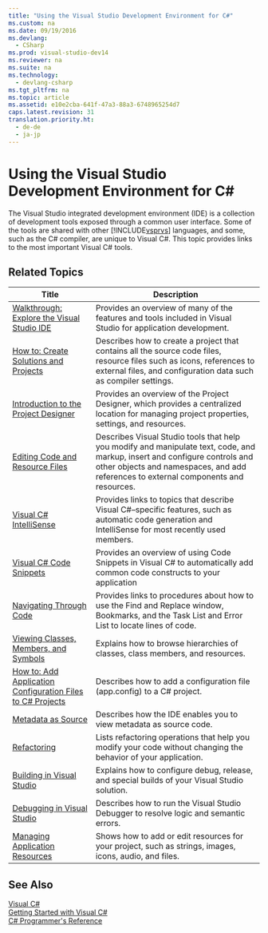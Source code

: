 ```yaml
---
title: "Using the Visual Studio Development Environment for C#"
ms.custom: na
ms.date: 09/19/2016
ms.devlang: 
  - CSharp
ms.prod: visual-studio-dev14
ms.reviewer: na
ms.suite: na
ms.technology: 
  - devlang-csharp
ms.tgt_pltfrm: na
ms.topic: article
ms.assetid: e10e2cba-641f-47a3-88a3-6748965254d7
caps.latest.revision: 31
translation.priority.ht: 
  - de-de
  - ja-jp
---
```

# Using the Visual Studio Development Environment for C#
The Visual Studio integrated development environment (IDE) is a collection of development tools exposed through a common user interface. Some of the tools are shared with other [!INCLUDE[vsprvs](../vs140/includes/vsprvs_md.md)] languages, and some, such as the C# compiler, are unique to Visual C#. This topic provides links to the most important Visual C# tools.  
  
## Related Topics  
  
|Title|Description|  
|-----------|-----------------|  
|[Walkthrough: Explore the Visual Studio IDE](../vs140/Walkthrough--Create-a-Simple-Application-with-Visual-C#-or-Visual-Basic.md)|Provides an overview of many of the features and tools included in Visual Studio for application development.|  
|[How to: Create Solutions and Projects](../vs140/Creating-Solutions-and-Projects.md)|Describes how to create a project that contains all the source code files, resource files such as icons, references to external files, and configuration data such as compiler settings.|  
|[Introduction to the Project Designer](assetId:///898dd854-c98d-430c-ba1b-a913ce3c73d7)|Provides an overview of the Project Designer, which provides a centralized location for managing project properties, settings, and resources.|  
|[Editing Code and Resource Files](../vs140/Writing-Code-in-the-Code-and-Text-Editor.md)|Describes Visual Studio tools that help you modify and manipulate text, code, and markup, insert and configure controls and other objects and namespaces, and add references to external components and resources.|  
|[Visual C# IntelliSense](../Topic/Visual%20C%23%20IntelliSense.md)|Provides links to topics that describe Visual C#–specific features, such as automatic code generation and IntelliSense for most recently used members.|  
|[Visual C# Code Snippets](../Topic/Visual%20C%23%20Code%20Snippets.md)|Provides an overview of using Code Snippets in Visual C# to automatically add common code constructs to your application|  
|[Navigating Through Code](../vs140/Writing-Code-in-the-Code-and-Text-Editor.md)|Provides links to procedures about how to use the Find and Replace window, Bookmarks, and the Task List and Error List to locate lines of code.|  
|[Viewing Classes, Members, and Symbols](../vs140/Viewing-the-Structure-of-Code.md)|Explains how to browse hierarchies of classes, class members, and resources.|  
|[How to: Add Application Configuration Files to C# Projects](../Topic/How%20to:%20Add%20an%20Application%20Configuration%20File%20to%20a%20C%23%20Project.md)|Describes how to add a configuration file (app.config) to a C# project.|  
|[Metadata as Source](../Topic/Metadata%20as%20Source.md)|Describes how the IDE enables you to view metadata as source code.|  
|[Refactoring](../vs140/Refactoring--C#-.md)|Lists refactoring operations that help you modify your code without changing the behavior of your application.|  
|[Building in Visual Studio](../vs140/Compiling-and-Building-in-Visual-Studio.md)|Explains how to configure debug, release, and special builds of your Visual Studio solution.|  
|[Debugging in Visual Studio](../vs140/Debugging-in-Visual-Studio.md)|Describes how to run the Visual Studio Debugger to resolve logic and semantic errors.|  
|[Managing Application Resources](../vs140/Managing-Application-Resources--.NET-.md)|Shows how to add or edit resources for your project, such as strings, images, icons, audio, and files.|  
  
## See Also  
 [Visual C#](../vs140/C#.md)   
 [Getting Started with Visual C#](../vs140/Getting-Started-with-C#.md)   
 [C# Programmer's Reference](../vs140/C#-Reference.md)
